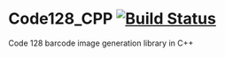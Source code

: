 # Code128_CPP [![Build Status](https://www.travis-ci.org/barnhill/Code128_CPP.svg?branch=master)](https://www.travis-ci.org/barnhill/Code128_CPP)
Code 128 barcode image generation library in C++
